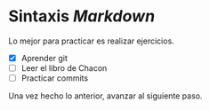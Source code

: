 # Sintaxis _Markdown_

Lo mejor para practicar es realizar ejercicios.

- [x] Aprender git
- [ ] Leer el libro de Chacon
- [ ] Practicar commits

Una vez hecho lo anterior, avanzar al siguiente paso.
